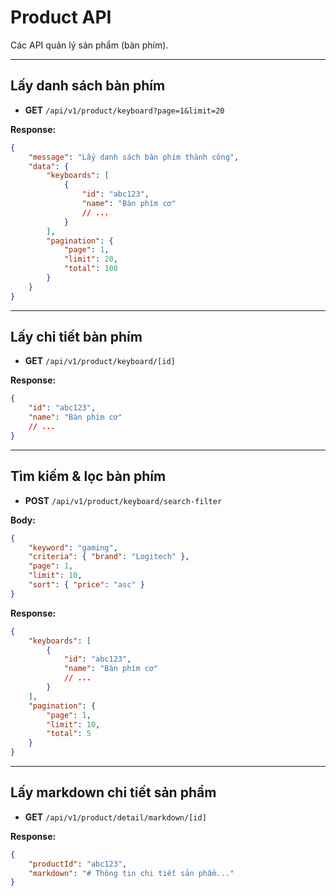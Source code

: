 # Product API

Các API quản lý sản phẩm (bàn phím).

---

## Lấy danh sách bàn phím

-   **GET** `/api/v1/product/keyboard?page=1&limit=20`

**Response:**

```json
{
	"message": "Lấy danh sách bàn phím thành công",
	"data": {
		"keyboards": [
			{
				"id": "abc123",
				"name": "Bàn phím cơ"
				// ...
			}
		],
		"pagination": {
			"page": 1,
			"limit": 20,
			"total": 100
		}
	}
}
```

---

## Lấy chi tiết bàn phím

-   **GET** `/api/v1/product/keyboard/[id]`

**Response:**

```json
{
	"id": "abc123",
	"name": "Bàn phím cơ"
	// ...
}
```

---

## Tìm kiếm & lọc bàn phím

-   **POST** `/api/v1/product/keyboard/search-filter`

**Body:**

```json
{
	"keyword": "gaming",
	"criteria": { "brand": "Logitech" },
	"page": 1,
	"limit": 10,
	"sort": { "price": "asc" }
}
```

**Response:**

```json
{
	"keyboards": [
		{
			"id": "abc123",
			"name": "Bàn phím cơ"
			// ...
		}
	],
	"pagination": {
		"page": 1,
		"limit": 10,
		"total": 5
	}
}
```

---

## Lấy markdown chi tiết sản phẩm

-   **GET** `/api/v1/product/detail/markdown/[id]`

**Response:**

```json
{
	"productId": "abc123",
	"markdown": "# Thông tin chi tiết sản phẩm..."
}
```
